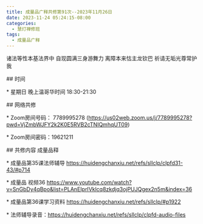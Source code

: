 ```yaml
---
title: 成量品广释共修第91次--2023年11月26日
date: 2023-11-24 05:24:15-08:00
categories:
  - 慧灯禅修班
tags:
  - 成量品广释
---
```

诸法等性本基法界中 自现圆满三身游舞力 离障本来怙主龙钦巴 祈请无垢光尊常护我





\## 时间

\* 星期日 晚上温哥华时间 18:30-21:30

\## 网络共修

\* Zoom房间号码： 7789995278 (https://us02web.zoom.us/j/7789995278?pwd=VjZmbWJFY2k2K0E5RVB2cTNIQmhqUT09)

\* Zoom房间密码：19621211

\## 共修内容 成量品释







\* 成量品第35课法师辅导 https://huidengchanxiu.net/refs/sllclp/clpfd31-43/#p714

\* 成量品 视频36 https://www.youtube.com/watch?v=SnGbDy4qBpo&list=PLAnEIprIVklcq8zkdjq3ojPUJQgex2n5m&index=36

\* 成量品第36课学习资料 https://huidengchanxiu.net/refs/sllclp/#p1922





\* 法师辅导录音：https://huidengchanxiu.net/refs/sllclp/clpfd-audio-files